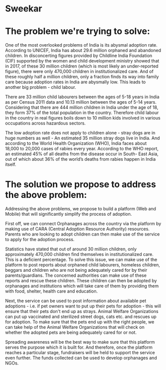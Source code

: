 # Sweekar


# The problem we're trying to solve:
One of the most overlooked problems of India is its abysmal adoption rate. According to UNICEF, India has about 29.6 million orphaned and abandoned children. In disconcerting figures provided by Childline India Foundation (CIF) supported by the women and child development ministry showed that in 2017, of these 30 million children (which is most likely an under-reported figure), there were only 470,000 children in institutionalized care. And of these roughly half a million children, only a fraction finds its way into family care because adoption rates in India are abysmally low. This leads to another big problem - child labour.

There are 33 million child labourers between the ages of 5-18  years in India as per Census 2011 data and 10.13 million between the ages of 5-14 years. Considering that there are 444 million children in India under the age of 18, they form 37% of the total population in the country. Therefore child labour in the country in real figures boils down to 10 million kids involved in various occupations across hazardous sectors. 

The low adoption rate does not apply to children alone - stray dogs are in huge numbers as well - An estimated 35 million stray dogs live in India. And according to the World Health Organization (WHO), India faces about 18,000 to 20,000 cases of rabies every year. According to the WHO report, an estimated 45% of all deaths from the disease occur in South- East Asia, out of which about 36% of the world’s deaths from rabies happen in India itself.

# The solution we propose to address the above problem:
Addressing the above problems, we propose to build a platform (Web and Mobile) that will significantly simplify the process of adoption. 

First off, we can connect Orphanages across the country via the platform by making use of CARA (Central Adoption Resource Authority) resources. Parents who are looking to adopt children can then make use of the service to apply for the adoption process. 

Statistics have stated that out of around 30 million children, only approximately 470,000 children find themselves in institutionalized care. This is a deficient percentage. To solve this issue, we can make use of the platform to post reports about orphaned child labourers, homeless children, beggars and children who are not being adequately cared for by their parents/guardians. The concerned authorities can make use of these reports and rescue these children. These children can then be adopted by orphanages and institutions which will take care of them by providing them with food, shelter, health care and education.

Next, the service can be used to post information about available pet adoptions - i.e. if pet owners want to put up their pets for adoption - this will ensure that their pets don't end up as strays. Animal Welfare Organizations can put up vaccinated and sterilized street dogs, cats etc. and rescues up for adoption. To make sure that the pets end up with the right people, we can take help of the Animal Welfare Organizations that will check on whether the adopted pets are being adequately cared for or not.

Spreading awareness will be the best way to make sure that this platform serves the purpose which it is built for. And therefore, once the platform reaches a particular stage, fundraisers will be held to support the service even further. The funds collected can be used to develop orphanages and NGOs.
